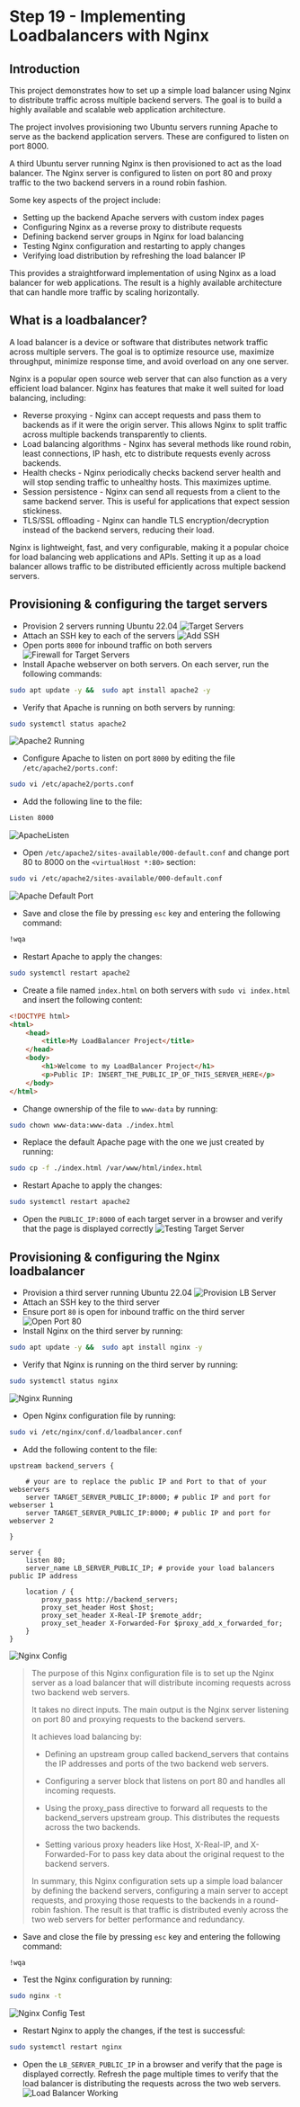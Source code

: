 # Step 19 - Implementing Loadbalancers with Nginx

## Introduction

This project demonstrates how to set up a simple load balancer using Nginx to distribute traffic across multiple backend servers. The goal is to build a highly available and scalable web application architecture.

The project involves provisioning two Ubuntu servers running Apache to serve as the backend application servers. These are configured to listen on port 8000.

A third Ubuntu server running Nginx is then provisioned to act as the load balancer. The Nginx server is configured to listen on port 80 and proxy traffic to the two backend servers in a round robin fashion.

Some key aspects of the project include:

- Setting up the backend Apache servers with custom index pages
- Configuring Nginx as a reverse proxy to distribute requests
- Defining backend server groups in Nginx for load balancing
- Testing Nginx configuration and restarting to apply changes
- Verifying load distribution by refreshing the load balancer IP

This provides a straightforward implementation of using Nginx as a load balancer for web applications. The result is a highly available architecture that can handle more traffic by scaling horizontally.

## What is a loadbalancer?

A load balancer is a device or software that distributes network traffic across multiple servers. The goal is to optimize resource use, maximize throughput, minimize response time, and avoid overload on any one server.

Nginx is a popular open source web server that can also function as a very efficient load balancer. Nginx has features that make it well suited for load balancing, including:

- Reverse proxying - Nginx can accept requests and pass them to backends as if it were the origin server. This allows Nginx to split traffic across multiple backends transparently to clients.
- Load balancing algorithms - Nginx has several methods like round robin, least connections, IP hash, etc to distribute requests evenly across backends.
- Health checks - Nginx periodically checks backend server health and will stop sending traffic to unhealthy hosts. This maximizes uptime.
- Session persistence - Nginx can send all requests from a client to the same backend server. This is useful for applications that expect session stickiness.
- TLS/SSL offloading - Nginx can handle TLS encryption/decryption instead of the backend servers, reducing their load.

Nginx is lightweight, fast, and very configurable, making it a popular choice for load balancing web applications and APIs. Setting it up as a load balancer allows traffic to be distributed efficiently across multiple backend servers.

## Provisioning & configuring the target servers

- Provision 2 servers running Ubuntu 22.04
![Target Servers](./img/01-target-servers.png)
- Attach an SSH key to each of the servers
![Add SSH](./img/02-ssh-add.png)
- Open ports `8000` for inbound traffic on both servers
![Firewall for Target Servers](./img/03-firewall-target.png)
- Install Apache webserver on both servers. On each server, run the following commands:

```bash
sudo apt update -y &&  sudo apt install apache2 -y
```

- Verify that Apache is running on both servers by running:

```bash
sudo systemctl status apache2
```

![Apache2 Running](./img/04-apacheCheck.png)

- Configure Apache to listen on port `8000` by editing the file `/etc/apache2/ports.conf`:

```bash
sudo vi /etc/apache2/ports.conf
```

- Add the following line to the file:

```bash
Listen 8000
```

![ApacheListen](./img/05-apacheListen.png)

- Open `/etc/apache2/sites-available/000-default.conf` and change port 80 to 8000 on the `<virtualHost *:80>` section:

```bash
sudo vi /etc/apache2/sites-available/000-default.conf
```

![Apache Default Port](./img/06-apacheDefaultPort.png)

- Save and close the file by pressing `esc` key and entering the following command:

```bash
!wqa
```

- Restart Apache to apply the changes:

```bash
sudo systemctl restart apache2
```

- Create a file named `index.html` on both servers with `sudo vi index.html` and insert the following content:

```html
<!DOCTYPE html>
<html>
    <head>
        <title>My LoadBalancer Project</title>
    </head>
    <body>
        <h1>Welcome to my LoadBalancer Project</h1>
        <p>Public IP: INSERT_THE_PUBLIC_IP_OF_THIS_SERVER_HERE</p>
    </body>
</html>
```

- Change ownership of the file to `www-data` by running:

```bash
sudo chown www-data:www-data ./index.html
```

- Replace the default Apache page with the one we just created by running:

```bash
sudo cp -f ./index.html /var/www/html/index.html
```

- Restart Apache to apply the changes:

```bash
sudo systemctl restart apache2
```

- Open the `PUBLIC_IP:8000` of each target server in a browser and verify that the page is displayed correctly
![Testing Target Server](./img/07-targetTest1.png)

## Provisioning & configuring the Nginx loadbalancer

- Provision a third server running Ubuntu 22.04
![Provision LB Server](./img/08-nginxLB.png)
- Attach an SSH key to the third server
- Ensure port `80` is open for inbound traffic on the third server
![Open Port 80](./img/09-nginxFW.png)
- Install Nginx on the third server by running:

```bash
sudo apt update -y &&  sudo apt install nginx -y
```

- Verify that Nginx is running on the third server by running:

```bash
sudo systemctl status nginx
```

![Nginx Running](./img/10-nginxRunning.png)

- Open Nginx configuration file by running:

```bash
sudo vi /etc/nginx/conf.d/loadbalancer.conf
```

- Add the following content to the file:

```nginx
upstream backend_servers {

    # your are to replace the public IP and Port to that of your webservers
    server TARGET_SERVER_PUBLIC_IP:8000; # public IP and port for webserser 1
    server TARGET_SERVER_PUBLIC_IP:8000; # public IP and port for webserver 2

}

server {
    listen 80;
    server_name LB_SERVER_PUBLIC_IP; # provide your load balancers public IP address

    location / {
        proxy_pass http://backend_servers;
        proxy_set_header Host $host;
        proxy_set_header X-Real-IP $remote_addr;
        proxy_set_header X-Forwarded-For $proxy_add_x_forwarded_for;
    }
}
```

![Nginx Config](./img/11-nginxLBConfig.png)

> The purpose of this Nginx configuration file is to set up the Nginx server as a load balancer that will distribute incoming requests across two backend web servers.
>
> It takes no direct inputs. The main output is the Nginx server listening on port 80 and proxying requests to the backend servers.
>
> It achieves load balancing by:
>
> - Defining an upstream group called backend_servers that contains the IP addresses and ports of the two backend web servers.
>  
> - Configuring a server block that listens on port 80 and handles all incoming requests.
>
> - Using the proxy_pass directive to forward all requests to the backend_servers upstream group. This distributes the requests across the two backends.
>
> - Setting various proxy headers like Host, X-Real-IP, and X-Forwarded-For to pass key data about the original request to the backend servers.
>
> In summary, this Nginx configuration sets up a simple load balancer by defining the backend servers, configuring a main server to accept requests, and proxying those requests to the backends in a round-robin fashion. The result is that traffic is distributed evenly across the two web servers for better performance and redundancy.

- Save and close the file by pressing `esc` key and entering the following command:

```bash
!wqa
```

- Test the Nginx configuration by running:

```bash
sudo nginx -t
```

![Nginx Config Test](./img/12-nginxTest.png)

- Restart Nginx to apply the changes, if the test is successful:

```bash
sudo systemctl restart nginx
```

- Open the `LB_SERVER_PUBLIC_IP` in a browser and verify that the page is displayed correctly. Refresh the page multiple times to verify that the load balancer is distributing the requests across the two web servers.
![Load Balancer Working](./img/13-LBWorking.gif)

